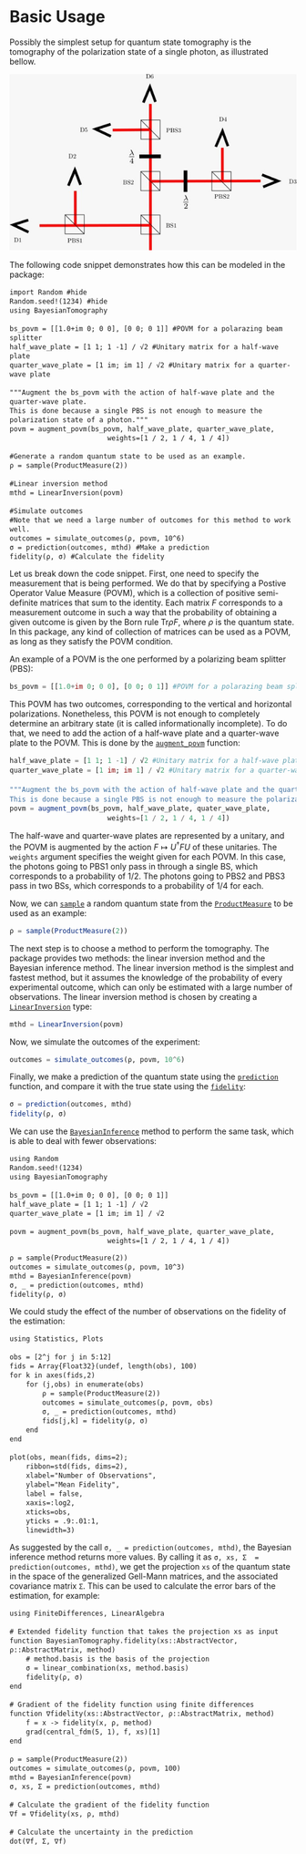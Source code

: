 # Basic Usage

Possibly the simplest setup for quantum state tomography is the tomography of the polarization state of a single photon, as illustrated bellow.

![Polarization Setup](assets/polarization_setup.jpeg)

The following code snippet demonstrates how this can be modeled in the package:

```@example
import Random #hide
Random.seed!(1234) #hide
using BayesianTomography

bs_povm = [[1.0+im 0; 0 0], [0 0; 0 1]] #POVM for a polarazing beam splitter
half_wave_plate = [1 1; 1 -1] / √2 #Unitary matrix for a half-wave plate
quarter_wave_plate = [1 im; im 1] / √2 #Unitary matrix for a quarter-wave plate

"""Augment the bs_povm with the action of half-wave plate and the quarter-wave plate. 
This is done because a single PBS is not enough to measure the polarization state of a photon."""
povm = augment_povm(bs_povm, half_wave_plate, quarter_wave_plate, 
                        weights=[1 / 2, 1 / 4, 1 / 4])

#Generate a random quantum state to be used as an example.
ρ = sample(ProductMeasure(2))

#Linear inversion method
mthd = LinearInversion(povm)

#Simulate outcomes
#Note that we need a large number of outcomes for this method to work well.
outcomes = simulate_outcomes(ρ, povm, 10^6) 
σ = prediction(outcomes, mthd) #Make a prediction
fidelity(ρ, σ) #Calculate the fidelity
```

Let us break down the code snippet. First, one need to specify the measurement that is being performed. We do that by specifying a Postive Operator Value Measure (POVM), which is a collection of positive semi-definite matrices that sum to the identity. Each matrix $F$ corresponds to a measurement outcome in such a way that the probability of obtaining a given outcome is given by the Born rule $\text{Tr} \rho F$, where $\rho$ is the quantum state. In this package, any kind of collection of matrices can be used as a POVM, as long as they satisfy the POVM condition.

An example of a POVM is the one performed by a polarizing beam splitter (PBS):
```julia
bs_povm = [[1.0+im 0; 0 0], [0 0; 0 1]] #POVM for a polarazing beam splitter
```
This POVM has two outcomes, corresponding to the vertical and horizontal polarizations. Nonetheless, this POVM is not enough to completely determine an arbitrary state (it is called informationally incomplete). To do that, we need to add the action of a half-wave plate and a quarter-wave plate to the POVM. This is done by the [`augment_povm`](@ref) function:
```julia
half_wave_plate = [1 1; 1 -1] / √2 #Unitary matrix for a half-wave plate
quarter_wave_plate = [1 im; im 1] / √2 #Unitary matrix for a quarter-wave plate

"""Augment the bs_povm with the action of half-wave plate and the quarter-wave plate. 
This is done because a single PBS is not enough to measure the polarization state of a photon."""
povm = augment_povm(bs_povm, half_wave_plate, quater_wave_plate, 
                        weights=[1 / 2, 1 / 4, 1 / 4])
```
The half-wave and quarter-wave plates are represented by a unitary, and the POVM is augmented by the action $F\mapsto U^\dagger F U$ of these unitaries. The `weights` argument specifies the weight given for each POVM. In this case, the photons going to PBS1 only pass in through a single BS, which corresponds to a probability of $1/2$. The photons going to PBS2 and PBS3 pass in two BSs, which corresponds to a probability of $1/4$ for each.

Now, we can [`sample`](@ref) a random quantum state from the [`ProductMeasure`](@ref) to be used as an example:
```julia
ρ = sample(ProductMeasure(2))
```

The next step is to choose a method to perform the tomography. The package provides two methods: the linear inversion method and the Bayesian inference method. The linear inversion method is the simplest and fastest method, but it assumes the knowledge of the probability of every experimental outcome, which can only be estimated with a large number of observations. The linear inversion method is chosen by creating a [`LinearInversion`](@ref) type:
```julia
mthd = LinearInversion(povm)
```

Now, we simulate the outcomes of the experiment:
```julia
outcomes = simulate_outcomes(ρ, povm, 10^6) 
```

Finally, we make a prediction of the quantum state using the [`prediction`](@ref) function, and compare it with the true state using the [`fidelity`](@ref):
```julia
σ = prediction(outcomes, mthd)
fidelity(ρ, σ)
```

We can use the [`BayesianInference`](@ref) method to perform the same task, which is able to deal with fewer observations:

```@setup bayesian_inference
using Random
Random.seed!(1234)
using BayesianTomography

bs_povm = [[1.0+im 0; 0 0], [0 0; 0 1]]
half_wave_plate = [1 1; 1 -1] / √2
quarter_wave_plate = [1 im; im 1] / √2

povm = augment_povm(bs_povm, half_wave_plate, quarter_wave_plate, 
                        weights=[1 / 2, 1 / 4, 1 / 4])

```

```@example bayesian_inference
ρ = sample(ProductMeasure(2))
outcomes = simulate_outcomes(ρ, povm, 10^3) 
mthd = BayesianInference(povm)
σ, _ = prediction(outcomes, mthd)
fidelity(ρ, σ)
```

We could study the effect of the number of observations on the fidelity of the estimation:

```@example bayesian_inference
using Statistics, Plots

obs = [2^j for j in 5:12]
fids = Array{Float32}(undef, length(obs), 100)
for k in axes(fids,2)
    for (j,obs) in enumerate(obs)
        ρ = sample(ProductMeasure(2))
        outcomes = simulate_outcomes(ρ, povm, obs)
        σ, _ = prediction(outcomes, mthd)
        fids[j,k] = fidelity(ρ, σ)
    end
end

plot(obs, mean(fids, dims=2); 
    ribbon=std(fids, dims=2), 
    xlabel="Number of Observations", 
    ylabel="Mean Fidelity", 
    label = false,
    xaxis=:log2,
    xticks=obs,
    yticks = .9:.01:1,
    linewidth=3)
```

As suggested by the call `σ, _ = prediction(outcomes, mthd)`, the Bayesian inference method returns more values. By calling it as `σ, xs, Σ  = prediction(outcomes, mthd)`, we get the projection `xs` of the quantum state in the space of the generalized Gell-Mann matrices, and the associated covariance matrix `Σ`. This can be used to calculate the error bars of the estimation, for example:

```@example bayesian_inference
using FiniteDifferences, LinearAlgebra

# Extended fidelity function that takes the projection xs as input
function BayesianTomography.fidelity(xs::AbstractVector, ρ::AbstractMatrix, method)
    # method.basis is the basis of the projection
    σ = linear_combination(xs, method.basis)
    fidelity(ρ, σ)
end

# Gradient of the fidelity function using finite differences
function ∇fidelity(xs::AbstractVector, ρ::AbstractMatrix, method)
    f = x -> fidelity(x, ρ, method)
    grad(central_fdm(5, 1), f, xs)[1]
end

ρ = sample(ProductMeasure(2))
outcomes = simulate_outcomes(ρ, povm, 100)
mthd = BayesianInference(povm)
σ, xs, Σ = prediction(outcomes, mthd)

# Calculate the gradient of the fidelity function
∇f = ∇fidelity(xs, ρ, mthd)

# Calculate the uncertainty in the prediction
dot(∇f, Σ, ∇f)
```